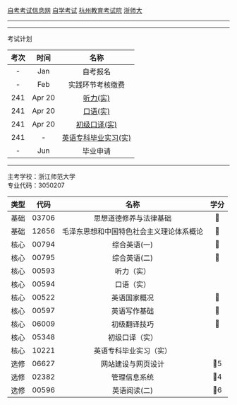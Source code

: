 [自考考试信息网](https://zk.zjzs.net/)
[自学考试](https://www.zjzs.net/moban/index/2c9081f061d15b160161d1661f040016_tree.html)
[杭州教育考试院](http://www.hzjyksy.cn/)
[浙师大](http://j.zjnu.edu.cn/910/list.htm)

<a-countdown name="实践考试" date="2024-04-20" type="week"></a-countdown>
<a-remind message="自考报名" start="2023-1-1" end="2023-1-31"></a-remind>
<a-remind message="实践环节考核缴费" start="2023-2-1" end="2023-2-28"></a-remind>

---

<a-schedule title="学习计划" :start="44" :data="[
  ['休息'],
  ['休息'],
  ['休息'],
  ['听力精讲1', '口语精讲1', '听力精讲2', '口语精讲2'],
  ['听力精讲3', '口语精讲3', '', '', '', '听力精讲4', '听力精讲5,6'],
  ['', '', '', '', ''],
  ['听力串讲1', '听力串讲2', '听力串讲3', '口语精讲4', '口语精讲5'],
  ['口语精讲6', '口语串讲1', '口语串讲2', '口语串讲3'],
  ['', '', '', '', ''],
  ['', '', '', ''],
  ['', '', '', '', ''],
  ['', '', '', '', ''],
  ['', '', '', '', ''],
  ['', '', '', '', ''],
  ['休息'],
  ['休息'], // 2024-02-12 ~ 2024-02-18 春季
  ['', '', '', '', ''],
  ['', '', '', '', ''],
  ['辅导学习', '辅导学习', '背单词'],
  ['辅导学习', '辅导学习', '背单词'],
  ['辅导学习', '辅导学习', '背单词'],
  ['辅导学习', '辅导学习', '背单词'], // 2024-04-01 ~ 2024-04-07 清明
  ['辅导学习', '辅导学习', '背单词',],
  ['辅导学习', '辅导学习', '辅导学习', '辅导学习', '考试'], // 考试当周
]"></a-schedule>

---

考试计划

| 考次 |  时间  |               名称               |
| :--: | :----: | :------------------------------: |
|  -   |  Jan   |             自考报名             |
|  -   |  Feb   |         实践环节考核缴费         |
| 241  | Apr 20 |       [听力(实)](00593.md)       |
| 241  | Apr 20 |       [口语(实)](00594.md)       |
| 241  | Apr 20 |     [初级口译(实)](05348.md)     |
| 241  |   -    | [英语专科毕业实习(实)](10221.md) |
|  -   |  Jun   |             毕业申请             |

---

主考学校：浙江师范大学<br/>
专业代码：3050207

| 类型 | 代码  |                   名称                   | 学分 |
| :--: | :---: | :--------------------------------------: | :--: |
| 基础 | 03706 |          思想道德修养与法律基础          |  🥇  |
| 基础 | 12656 | 毛泽东思想和中国特色社会主义理论体系概论 |  🥇  |
| 核心 | 00794 |               综合英语(一)               |  🥇  |
| 核心 | 00795 |               综合英语(二)               |  🥇  |
| 核心 | 00593 |                听力（实）                |      |
| 核心 | 00594 |                口语（实）                |      |
| 核心 | 00522 |               英语国家概况               |  🥇  |
| 核心 | 00597 |               英语写作基础               |  🥇  |
| 核心 | 06009 |               初级翻译技巧               |  🥇  |
| 核心 | 05348 |              初级口译（实）              |      |
| 核心 | 10221 |          英语专科毕业实习（实）          |      |
| 选修 | 06627 |            网站建设与网页设计            | 🥇5  |
| 选修 | 02382 |               管理信息系统               | 🥇4  |
| 选修 | 00596 |               英语阅读(二)               | 🥇6  |
